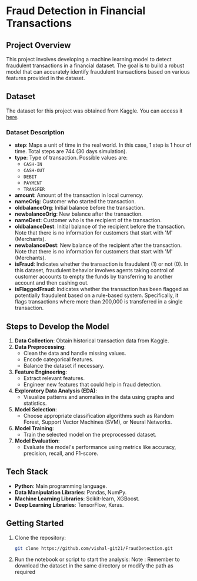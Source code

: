 # Fraud Detection in Financial Transactions

## Project Overview

This project involves developing a machine learning model to detect fraudulent transactions in a financial dataset. The goal is to build a robust model that can accurately identify fraudulent transactions based on various features provided in the dataset.

## Dataset

The dataset for this project was obtained from Kaggle. You can access it [here](https://www.kaggle.com/datasets/vardhansiramdasu/fraudulent-transactions-prediction).

### Dataset Description

- **step**: Maps a unit of time in the real world. In this case, 1 step is 1 hour of time. Total steps are 744 (30 days simulation).
- **type**: Type of transaction. Possible values are:
  - `CASH-IN`
  - `CASH-OUT`
  - `DEBIT`
  - `PAYMENT`
  - `TRANSFER`
- **amount**: Amount of the transaction in local currency.
- **nameOrig**: Customer who started the transaction.
- **oldbalanceOrg**: Initial balance before the transaction.
- **newbalanceOrig**: New balance after the transaction.
- **nameDest**: Customer who is the recipient of the transaction.
- **oldbalanceDest**: Initial balance of the recipient before the transaction. Note that there is no information for customers that start with 'M' (Merchants).
- **newbalanceDest**: New balance of the recipient after the transaction. Note that there is no information for customers that start with 'M' (Merchants).
- **isFraud**: Indicates whether the transaction is fraudulent (1) or not (0). In this dataset, fraudulent behavior involves agents taking control of customer accounts to empty the funds by transferring to another account and then cashing out.
- **isFlaggedFraud**: Indicates whether the transaction has been flagged as potentially fraudulent based on a rule-based system. Specifically, it flags transactions where more than 200,000 is transferred in a single transaction.

## Steps to Develop the Model

1. **Data Collection**: Obtain historical transaction data from Kaggle.
2. **Data Preprocessing**: 
   - Clean the data and handle missing values.
   - Encode categorical features.
   - Balance the dataset if necessary.
3. **Feature Engineering**:
   - Extract relevant features.
   - Engineer new features that could help in fraud detection.
4. **Exploratory Data Analysis (EDA)**:
   - Visualize patterns and anomalies in the data using graphs and statistics.
5. **Model Selection**:
   - Choose appropriate classification algorithms such as Random Forest, Support Vector Machines (SVM), or Neural Networks.
6. **Model Training**:
   - Train the selected model on the preprocessed dataset.
7. **Model Evaluation**:
   - Evaluate the model's performance using metrics like accuracy, precision, recall, and F1-score.

## Tech Stack

- **Python**: Main programming language.
- **Data Manipulation Libraries**: Pandas, NumPy.
- **Machine Learning Libraries**: Scikit-learn, XGBoost.
- **Deep Learning Libraries**: TensorFlow, Keras.

## Getting Started

1. Clone the repository:
   ```bash
   git clone https://github.com/vishal-git21/FraudDetection.git

2. Run the notebook or script to start the analysis:
Note : Remember to download the dataset in the same directory or modify the path as required
   

